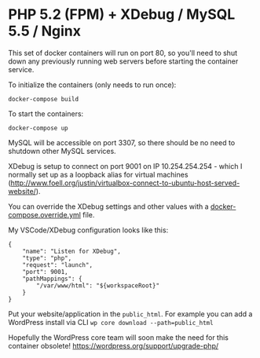 # PHP 5.2 (FPM) + XDebug / MySQL 5.5 / Nginx

This set of docker containers will run on port 80, so you'll need to shut down any previously running web servers before starting the container service.

To initialize the containers (only needs to run once):
```
docker-compose build
```

To start the containers:
```
docker-compose up
```

MySQL will be accessible on port 3307, so there should be no need to shutdown other MySQL services.

XDebug is setup to connect on port 9001 on IP 10.254.254.254 - which I normally set up as a loopback alias for virtual machines (http://www.foell.org/justin/virtualbox-connect-to-ubuntu-host-served-website/).

You can override the XDebug settings and other values with a [docker-compose.override.yml](https://docs.docker.com/compose/extends/) file.

My VSCode/XDebug configuration looks like this:
```
{
	"name": "Listen for XDebug",
	"type": "php",
	"request": "launch",
	"port": 9001,
	"pathMappings": {
		"/var/www/html": "${workspaceRoot}"
	}
}
```

Put your website/application in the `public_html`. For example you can add a WordPress install via CLI `wp core download --path=public_html`

Hopefully the WordPress core team will soon make the need for this container obsolete! https://wordpress.org/support/upgrade-php/